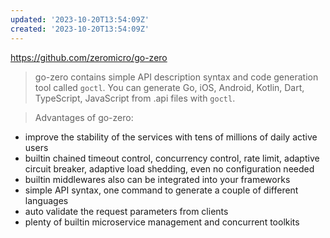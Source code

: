 ```yaml
---
updated: '2023-10-20T13:54:09Z'
created: '2023-10-20T13:54:09Z'
---
```

https://github.com/zeromicro/go-zero

> go-zero contains simple API description syntax and code generation tool called `goctl`. You can generate Go, iOS, Android, Kotlin, Dart, TypeScript, JavaScript from .api files with `goctl`.

> Advantages of go-zero:

-   improve the stability of the services with tens of millions of daily active users
-   builtin chained timeout control, concurrency control, rate limit, adaptive circuit breaker, adaptive load shedding, even no configuration needed
-   builtin middlewares also can be integrated into your frameworks
-   simple API syntax, one command to generate a couple of different languages
-   auto validate the request parameters from clients
-   plenty of builtin microservice management and concurrent toolkits